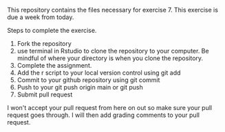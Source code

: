 This repository contains the files necessary for exercise 7. 
This exercise is due a week from today. 

Steps to complete the exercise. 
1) Fork the repository
2) use terminal in Rstudio to clone the repository to your computer. Be mindful of 
where your directory is when you clone the repository. 
3) Complete the assignment. 
4) Add the r script to your local version control using git add <filenamehere>
5) Commit to your github repository using git commit
6) Push to your git push  origin main or git push <yourgithubrepositoryurlhere>
7) Submit pull request

I won't accept your pull request from here on out so make sure your pull request 
goes through. I will then add grading comments to your pull request. 



